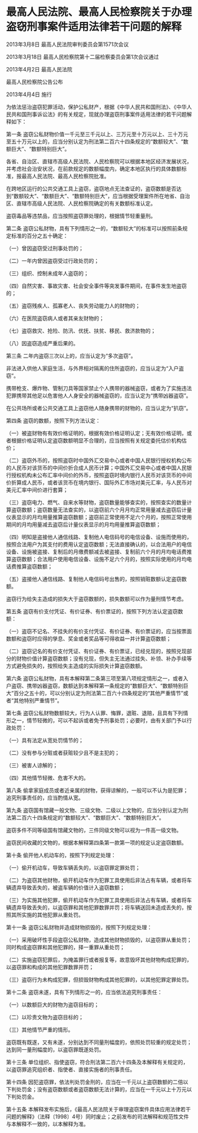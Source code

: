 # 最高人民法院、最高人民检察院关于办理盗窃刑事案件适用法律若干问题的解释

2013年3月8日 最高人民法院审判委员会第1571次会议

2013年3月18日 最高人民检察院第十二届检察委员会第1次会议通过

2013年4月2日 最高人民法院

最高人民检察院公告公布

2013年4月4日 施行

<!-- INFO END -->

为依法惩治盗窃犯罪活动，保护公私财产，根据《中华人民共和国刑法》、《中华人民共和国刑事诉讼法》的有关规定，现就办理盗窃刑事案件适用法律的若干问题解释如下：

第一条 盗窃公私财物价值一千元至三千元以上、三万元至十万元以上、三十万元至五十万元以上的，应当分别认定为刑法第二百六十四条规定的“数额较大”、“数额巨大”、“数额特别巨大”。

各省、自治区、直辖市高级人民法院、人民检察院可以根据本地区经济发展状况，并考虑社会治安状况，在前款规定的数额幅度内，确定本地区执行的具体数额标准，报最高人民法院、最高人民检察院批准。

在跨地区运行的公共交通工具上盗窃，盗窃地点无法查证的，盗窃数额是否达到“数额较大”、“数额巨大”、“数额特别巨大”，应当根据受理案件所在地省、自治区、直辖市高级人民法院、人民检察院确定的有关数额标准认定。

盗窃毒品等违禁品，应当按照盗窃罪处理的，根据情节轻重量刑。

第二条 盗窃公私财物，具有下列情形之一的，“数额较大”的标准可以按照前条规定标准的百分之五十确定：

（一）曾因盗窃受过刑事处罚的；

（二）一年内曾因盗窃受过行政处罚的；

（三）组织、控制未成年人盗窃的；

（四）自然灾害、事故灾害、社会安全事件等突发事件期间，在事件发生地盗窃的；

（五）盗窃残疾人、孤寡老人、丧失劳动能力人的财物的；

（六）在医院盗窃病人或者其亲友财物的；

（七）盗窃救灾、抢险、防汛、优抚、扶贫、移民、救济款物的；

（八）因盗窃造成严重后果的。

第三条 二年内盗窃三次以上的，应当认定为“多次盗窃”。

非法进入供他人家庭生活，与外界相对隔离的住所盗窃的，应当认定为“入户盗窃”。

携带枪支、爆炸物、管制刀具等国家禁止个人携带的器械盗窃，或者为了实施违法犯罪携带其他足以危害他人人身安全的器械盗窃的，应当认定为“携带凶器盗窃”。

在公共场所或者公共交通工具上盗窃他人随身携带的财物的，应当认定为“扒窃”。

第四条 盗窃的数额，按照下列方法认定：

（一）被盗财物有有效价格证明的，根据有效价格证明认定；无有效价格证明，或者根据价格证明认定盗窃数额明显不合理的，应当按照有关规定委托估价机构估价；

（二）盗窃外币的，按照盗窃时中国外汇交易中心或者中国人民银行授权机构公布的人民币对该货币的中间价折合成人民币计算；中国外汇交易中心或者中国人民银行授权机构未公布汇率中间价的外币，按照盗窃时境内银行人民币对该货币的中间价折算成人民币，或者该货币在境内银行、国际外汇市场对美元汇率，与人民币对美元汇率中间价进行套算；

（三）盗窃电力、燃气、自来水等财物，盗窃数量能够查实的，按照查实的数量计算盗窃数额；盗窃数量无法查实的，以盗窃前六个月月均正常用量减去盗窃后计量仪表显示的月均用量推算盗窃数额；盗窃前正常使用不足六个月的，按照正常使用期间的月均用量减去盗窃后计量仪表显示的月均用量推算盗窃数额；

（四）明知是盗接他人通信线路、复制他人电信码号的电信设备、设施而使用的，按照合法用户为其支付的费用认定盗窃数额；无法直接确认的，以合法用户的电信设备、设施被盗接、复制后的月缴费额减去被盗接、复制前六个月的月均电话费推算盗窃数额；合法用户使用电信设备、设施不足六个月的，按照实际使用的月均电话费推算盗窃数额；

（五）盗接他人通信线路、复制他人电信码号出售的，按照销赃数额认定盗窃数额。

盗窃行为给失主造成的损失大于盗窃数额的，损失数额可以作为量刑情节考虑。

第五条 盗窃有价支付凭证、有价证券、有价票证的，按照下列方法认定盗窃数额：

（一）盗窃不记名、不挂失的有价支付凭证、有价证券、有价票证的，应当按票面数额和盗窃时应得的孳息、奖金或者奖品等可得收益一并计算盗窃数额；

（二）盗窃记名的有价支付凭证、有价证券、有价票证，已经兑现的，按照兑现部分的财物价值计算盗窃数额；没有兑现，但失主无法通过挂失、补领、补办手续等方式避免损失的，按照给失主造成的实际损失计算盗窃数额。

第六条 盗窃公私财物，具有本解释第二条第三项至第八项规定情形之一，或者入户盗窃、携带凶器盗窃，数额达到本解释第一条规定的“数额巨大”、“数额特别巨大”百分之五十的，可以分别认定为刑法第二百六十四条规定的“其他严重情节”或者“其他特别严重情节”。

第七条 盗窃公私财物数额较大，行为人认罪、悔罪，退赃、退赔，且具有下列情形之一，情节轻微的，可以不起诉或者免予刑事处罚；必要时，由有关部门予以行政处罚：

（一）具有法定从宽处罚情节的；

（二）没有参与分赃或者获赃较少且不是主犯的；

（三）被害人谅解的；

（四）其他情节轻微、危害不大的。

第八条 偷拿家庭成员或者近亲属的财物，获得谅解的，一般可以不认为是犯罪；追究刑事责任的，应当酌情从宽。

第九条 盗窃国有馆藏一般文物、三级文物、二级以上文物的，应当分别认定为刑法第二百六十四条规定的“数额较大”、“数额巨大”、“数额特别巨大”。

盗窃多件不同等级国有馆藏文物的，三件同级文物可以视为一件高一级文物。

盗窃民间收藏的文物的，根据本解释第四条第一款第一项的规定认定盗窃数额。

第十条 偷开他人机动车的，按照下列规定处理：

（一）偷开机动车，导致车辆丢失的，以盗窃罪定罪处罚；

（二）为盗窃其他财物，偷开机动车作为犯罪工具使用后非法占有车辆，或者将车辆遗弃导致丢失的，被盗车辆的价值计入盗窃数额；

（三）为实施其他犯罪，偷开机动车作为犯罪工具使用后非法占有车辆，或者将车辆遗弃导致丢失的，以盗窃罪和其他犯罪数罪并罚；将车辆送回未造成丢失的，按照其所实施的其他犯罪从重处罚。

第十一条 盗窃公私财物并造成财物损毁的，按照下列规定处理：

（一）采用破坏性手段盗窃公私财物，造成其他财物损毁的，以盗窃罪从重处罚；同时构成盗窃罪和其他犯罪的，择一重罪从重处罚；

（二）实施盗窃犯罪后，为掩盖罪行或者报复等，故意毁坏其他财物构成犯罪的，以盗窃罪和构成的其他犯罪数罪并罚；

（三）盗窃行为未构成犯罪，但损毁财物构成其他犯罪的，以其他犯罪定罪处罚。

第十二条 盗窃未遂，具有下列情形之一的，应当依法追究刑事责任：

（一）以数额巨大的财物为盗窃目标的；

（二）以珍贵文物为盗窃目标的；

（三）其他情节严重的情形。

盗窃既有既遂，又有未遂，分别达到不同量刑幅度的，依照处罚较重的规定处罚；达到同一量刑幅度的，以盗窃罪既遂处罚。

第十三条 单位组织、指使盗窃，符合刑法第二百六十四条及本解释有关规定的，以盗窃罪追究组织者、指使者、直接实施者的刑事责任。

第十四条 因犯盗窃罪，依法判处罚金刑的，应当在一千元以上盗窃数额的二倍以下判处罚金；没有盗窃数额或者盗窃数额无法计算的，应当在一千元以上十万元以下判处罚金。

第十五条 本解释发布实施后，《最高人民法院关于审理盗窃案件具体应用法律若干问题的解释》（法释〔1998〕4号）同时废止；之前发布的司法解释和规范性文件与本解释不一致的，以本解释为准。